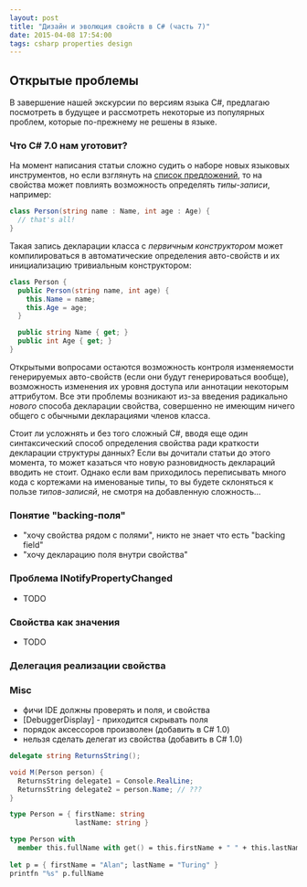 ```yaml
---
layout: post
title: "Дизайн и эволюция свойств в C# (часть 7)"
date: 2015-04-08 17:54:00
tags: csharp properties design
---
```


## Открытые проблемы

В завершение нашей экскурсии по версиям языка C#, предлагаю посмотреть в будущее и рассмотреть некоторые из популярных проблем, которые по-прежнему не решены в языке.

### Что C# 7.0 нам уготовит?

На момент написания статьи сложно судить о наборе новых языковых инструментов, но если взглянуть на [список предложений](https://github.com/dotnet/roslyn/issues/2136), то на свойства может повлиять возможность определять *типы-записи*, например:

```c#
class Person(string name : Name, int age : Age) {
  // that's all!
}
```

Такая запись декларации класса с *первичным конструктором* может компилироваться в автоматические определения авто-свойств и их инициализацию тривиальным конструктором:

```c#
class Person {
  public Person(string name, int age) {
    this.Name = name;
    this.Age = age;
  }

  public string Name { get; }
  public int Age { get; }
}
```

Открытыми вопросами остаются возможность контроля изменяемости генерируемых авто-свойств (если они будут генерироваться вообще), возможность изменения их уровня доступа или аннотации некоторым аттрибутом. Все эти проблемы возникают из-за введения радикально *нового* способа декларации свойства, совершенно не имеющим ничего общего с обычными декларациями членов класса.

Стоит ли усложнять и без того сложный C#, вводя еще один синтаксический способ определения свойства ради краткости декларации структуры данных? Если вы дочитали статьи до этого момента, то может казаться что новую разновидность деклараций вводить не стоит. Однако если вам приходилось переписывать много кода с кортежами на именованые типы, то вы будете склоняться к пользе *типов-записяй*, не смотря на добавленную сложность...

### Понятие "backing-поля"

* "хочу свойства рядом с полями", никто не знает что есть "backing field"
* "хочу декларацию поля внутри свойства"

### Проблема INotifyPropertyChanged

*  TODO

### Свойства как значения

* TODO

### Делегация реализации свойства

### Misc

* фичи IDE должны проверять и поля, и свойства
* [DebuggerDisplay] - приходится скрывать поля
* порядок аксессоров произволен (добавить в C# 1.0)
* нельзя сделать делегат из свойства (добавить в C# 1.0)

```c#
delegate string ReturnsString();

void M(Person person) {
  ReturnsString delegate1 = Console.RealLine;
  ReturnsString delegate2 = person.Name; // ???
}
```

```fsharp
type Person = { firstName: string
                lastName: string }

type Person with
  member this.fullName with get() = this.firstName + " " + this.lastName
  
let p = { firstName = "Alan"; lastName = "Turing" }
printfn "%s" p.fullName
```


